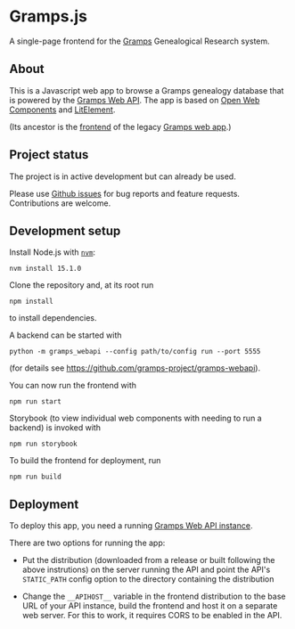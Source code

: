 # Gramps.js

A single-page frontend for the <a href="https://gramps-project.org">Gramps</a> Genealogical Research system.

## About

This is a Javascript web app to browse a Gramps genealogy database that is powered by the <a href="https://github.com/gramps-project/gramps-webapi">Gramps Web API</a>. The app is based on <a href="https://open-wc.org/">Open Web Components</a> and <a href="https://lit-element.polymer-project.org/">LitElement</a>.

(Its ancestor is the <a href="https://github.com/DavidMStraub/gramps-webapp-frontend">frontend</a> of the legacy <a href="https://github.com/DavidMStraub/gramps-webapp">Gramps web app</a>.)

## Project status

The project is in active development but can already be used.

Please use [Github issues](https://github.com/DavidMStraub/Gramps.js/issues) for bug reports and feature requests. Contributions are welcome.

## Development setup

Install Node.js with [`nvm`](https://www.google.com/search?channel=fs&client=ubuntu&q=nvm):

```
nvm install 15.1.0
```

Clone the repository and, at its root run
```
npm install
```
to install dependencies.

A backend can be started with
```
python -m gramps_webapi --config path/to/config run --port 5555
```
(for details see https://github.com/gramps-project/gramps-webapi).

You can now run the frontend with 
```
npm run start
```
Storybook (to view individual web components with needing to run a backend) is invoked with
```
npm run storybook
```

To build the frontend for deployment, run
```
npm run build
```

## Deployment

To deploy this app, you need a running [Gramps Web API instance](https://github.com/gramps-project/gramps-webapi).

There are two options for running the app:

- Put the distribution (downloaded from a release or built following the above instrutions) on the server running the API and point the API's `STATIC_PATH` config option to the directory containing the distribution

- Change the `__APIHOST__` variable in the frontend distribution to the base URL of your API instance, build the frontend and host it on a separate web server. For this to work, it requires CORS to be enabled in the API.
